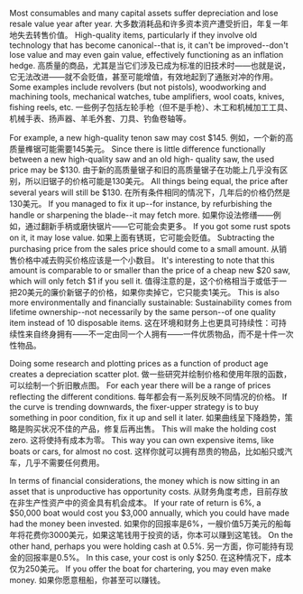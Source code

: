 Most  consumables  and  many  capital  assets  suffer  depreciation  and  lose resale value year after year.
大多数消耗品和许多资本资产遭受折旧，年复一年地失去转售价值。
High-quality items, particularly if they involve old technology  that  has  become  canonical--that  is,  it  can't  be  improved--don't  lose value  and  may  even  gain  value,  effectively  functioning  as  an  inflation  hedge.
高质量的商品，尤其是当它们涉及已成为标准的旧技术时——也就是说，它无法改进——就不会贬值，甚至可能增值，有效地起到了通胀对冲的作用。
Some examples include revolvers (but not pistols), woodworking and machining tools, mechanical watches, tube amplifiers, wool coats, knives, fishing reels, etc.
一些例子包括左轮手枪（但不是手枪）、木工和机械加工工具、机械手表、扬声器、羊毛外套、刀具、钓鱼卷轴等。

For  example,  a  new  high-quality  tenon  saw  may  cost  $145.
例如，一个新的高质量榫锯可能需要145美元。
Since  there  is little  difference  functionally  between  a  new  high-quality  saw  and  an  old  high- quality saw, the used price may be $130.
由于新的高质量锯子和旧的高质量锯子在功能上几乎没有区别，所以旧锯子的价格可能是130美元。
All things being equal, the price after several  years  will  still  be  $130.
在所有条件相同的情况下，几年后的价格仍然是130美元。
If  you  managed  to  fix  it  up--for  instance,  by refurbishing  the  handle  or  sharpening  the  blade--it  may  fetch  more.
如果你设法修缮——例如，通过翻新手柄或磨快锯片——它可能会卖更多。
If  you  got some rust  spots  on it,  it  may  lose  value.
如果上面有锈斑，它可能会贬值。
Subtracting the  purchasing  price from the  sales  price  should  come  to  a  small  amount.
从销售价格中减去购买价格应该是一个小数目。
It's  interesting  to  note  that  this amount  is  comparable  to  or  smaller  than  the  price  of  a  cheap  new  $20  saw, which  will  only  fetch  $1  if  you  sell  it.
值得注意的是，这个价格相当于或低于一把20美元的廉价新锯子的价格，如果你卖掉它，它只能卖1美元。
This  is  also  more  environmentally  and financially  sustainable:  Sustainability  comes  from  lifetime  ownership--not necessarily  by  the  same  person--of  one  quality  item  instead  of  10  disposable items.
这在环境和财务上也更具可持续性：可持续性来自终身拥有——不一定由同一个人拥有——一件优质物品，而不是十件一次性物品。

Doing some research and plotting prices as a function of product age creates a depreciation scatter plot.
做一些研究并绘制价格和使用年限的函数，可以绘制一个折旧散点图。
For each year there will be a range of prices reflecting the  different  conditions.
每年都会有一系列反映不同情况的价格。
If  the  curve  is  trending  downwards,  the  fixer-upper strategy is to buy something in poor condition, fix it up and sell it later.
如果曲线呈下降趋势，策略是购买状况不佳的产品，修复后再出售。
This will make the holding cost zero.
这将使持有成本为零。
This way you can own expensive items, like boats or cars, for almost no cost.
这样你就可以拥有昂贵的物品，比如船只或汽车，几乎不需要任何费用。

In  terms  of  financial  considerations,  the  money  which  is  now  sitting  in  an asset that  is unproductive has opportunity  costs.
从财务角度考虑，目前存放在非生产性资产中的资金具有机会成本。
If  your  rate  of  return  is  6%,  a $50,000 boat would cost you $3,000 annually, which you could have made had the money been invested.
如果你的回报率是6%，一艘价值5万美元的船每年将花费你3000美元，如果这笔钱用于投资的话，你本可以赚到这笔钱。
On the other hand, perhaps you were holding cash at 0.5%.
另一方面，你可能持有现金的回报率是0.5%。
In this case,  your  cost  is  only  $250.
在这种情况下，成本仅为250美元。
If you  offer the  boat for  chartering, you may even make money.
如果你愿意租船，你甚至可以赚钱。
